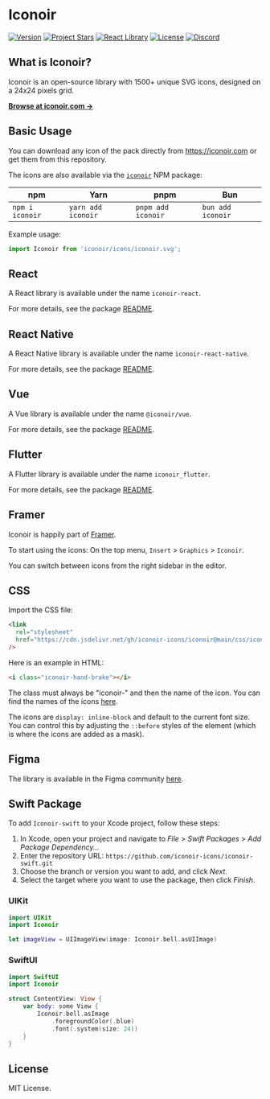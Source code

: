 # Iconoir

[![Version](https://img.shields.io/github/v/release/iconoir-icons/iconoir?style=flat-square)](https://github.com/iconoir-icons/iconoir/releases)
[![Project Stars](https://img.shields.io/github/stars/iconoir-icons/iconoir?style=flat-square)](https://github.com/iconoir-icons/iconoir)
[![React Library](https://img.shields.io/npm/dm/iconoir-react?color=98E8F3&label=react&style=flat-square)](https://www.npmjs.com/package/iconoir-react)
[![License](https://img.shields.io/github/license/iconoir-icons/iconoir?style=flat-square)](https://github.com/iconoir-icons/iconoir/blob/main/LICENSE)
[![Discord](https://img.shields.io/discord/998909400234348615?color=5865f2&label=Discord&style=flat-square)](https://discord.gg/txXcKCAmKW)

## What is Iconoir?

Iconoir is an open-source library with 1500+ unique SVG icons, designed on a 24x24 pixels grid.

<a href="https://iconoir.com"><strong>Browse at iconoir.com &rarr;</strong></a>

## Basic Usage

You can download any icon of the pack directly from https://iconoir.com or get them from this repository.

The icons are also available via the [`iconoir`](https://www.npmjs.com/package/iconoir) NPM package:

| npm             | Yarn               | pnpm               | Bun               |
| --------------- | ------------------ | ------------------ | ----------------- |
| `npm i iconoir` | `yarn add iconoir` | `pnpm add iconoir` | `bun add iconoir` |

Example usage:

```js
import Iconoir from 'iconoir/icons/iconoir.svg';
```

## React

A React library is available under the name `iconoir-react`.

For more details, see the package [README](./packages/iconoir-react).

## React Native

A React Native library is available under the name `iconoir-react-native`.

For more details, see the package [README](./packages/iconoir-react-native).

## Vue

A Vue library is available under the name `@iconoir/vue`.

For more details, see the package [README](./packages/iconoir-vue).

## Flutter

A Flutter library is available under the name `iconoir_flutter`.

For more details, see the package [README](./packages/iconoir-flutter).

## Framer

Iconoir is happily part of [Framer](https://framer.com).

To start using the icons: On the top menu, `Insert` > `Graphics` > `Iconoir`.

You can switch between icons from the right sidebar in the editor.

## CSS

Import the CSS file:

```html
<link
  rel="stylesheet"
  href="https://cdn.jsdelivr.net/gh/iconoir-icons/iconoir@main/css/iconoir.css"
/>
```

Here is an example in HTML:

```html
<i class="iconoir-hand-brake"></i>
```

The class must always be "iconoir-" and then the name of the icon. You can find the names of the icons [here](https://iconoir.com).

The icons are `display: inline-block` and default to the current font size. You can control this
by adjusting the `::before` styles of the element (which is where the icons are added as a mask).

## Figma

The library is available in the Figma community [here](https://www.figma.com/community/file/983248991460488027/Iconoir-Pack).

## Swift Package

To add `Iconoir-swift` to your Xcode project, follow these steps:

1. In Xcode, open your project and navigate to _File_ > _Swift Packages_ > _Add Package Dependency..._
2. Enter the repository URL: `https://github.com/iconoir-icons/iconoir-swift.git`
3. Choose the branch or version you want to add, and click _Next_.
4. Select the target where you want to use the package, then click _Finish_.

### UIKit

```swift
import UIKit
import Iconoir

let imageView = UIImageView(image: Iconoir.bell.asUIImage)
```

### SwiftUI

```swift
import SwiftUI
import Iconoir

struct ContentView: View {
    var body: some View {
        Iconoir.bell.asImage
            .foregroundColor(.blue)
            .font(.system(size: 24))
    }
}
```

## License

MIT License.
